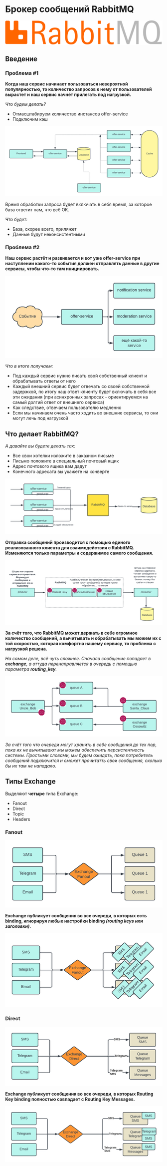 # Брокер сообщений RabbitMQ

![RabbitMQ_logo.svg.png](photo%2FRabbitMQ_logo.svg.png)

## Введение

### Проблема #1

**Когда наш сервис начинает пользоваться невероятной популярностью, то количество запросов к нему от пользователей
вырастет и наш сервис начнёт прилегать под нагрузкой.**

_Что будем делать?_

+ Отмасштабируем количество инстансов offer-service
+ Подключим кэш

![Blank diagram.png](photo%2FBlank%20diagram.png)

Время обработки запроса будет включать в себя время, за которое база ответит нам, что всё OK.

_Что будет:_

+ База, скорее всего, приляжет
+ Данные будут неконсистентными

### Проблема #2

**Наш сервис растёт и развивается и вот уже offer-service при наступлении какого-то события должен отправлять данные
в другие сервисы, чтобы что-то там инициировать.**

![Blank diagram (1).png](photo%2FBlank%20diagram%20%281%29.png)

_Что в итоге получаем:_

+ Под каждый сервис нужно писать свой собственный клиент и обрабатывать ответы от него
+ Каждый внешний сервис будет отвечать со своей собственной задержкой, по итогу наш ответ клиенту будет включать
  в себя все эти ожидания (при асинхронных запросах - ориентируемся на самый долгий ответ от внешнего сервиса)
+ Как следствие, отвечаем пользователю медленно
+ Если мы начинаем очень часто ходить во внешние сервисы, то они могут лечь под нагрузкой

## Что делает RabbitMQ?

_А давайте вы будете делать так:_

+ Все свои хотелки изложите в заказном письме
+ Письмо положите в специальный почтовый ящик
+ Адрес почтового ящика вам дадут
+ Конечного адресата вы укажете на конверте

![Blank diagram (2).png](photo%2FBlank%20diagram%20%282%29.png)

**Отправка сообщений производится с помощью единого реализованного клиента для взаимодействия с RabbitMQ. Изменяются
только параметры и содержимое самого сообщения.**

![Blank diagram (3).png](photo%2FBlank%20diagram%20%283%29.png)

**За счёт того, что RabbitMQ может держать в себе огромное количество сообщений, а вычитывать и обрабатывать мы можем их
с той скоростью, которая комфортна нашему сервису, то проблема с нагрузкой решена.**

_На самом деле, всё чуть сложнее. Сначала сообщение попадает в **exchange**, а оттуда перенаправляется в очередь с
помощью
параметра **routing_key**._

![Blank diagram (4).png](photo%2FBlank%20diagram%20%284%29.png)

_За счёт того что очереди могут хранить в себе сообщения до тех пор, пока их не вычитывают мы можем обеспечить
персистентность системы. Простыми словами, мы будем ожидать, пока потребитель сообщений подключится и сможет прочитатть
свои сообщения, сколько бы их там не нападало._

## Типы Exchange

Выделяют **четыре** типа Exchange:

+ Fanout
+ Direct
+ Topic
+ Headers

### Fanout

![Blank diagram (5).png](photo%2FBlank%20diagram%20%285%29.png)

**Exchange публикует сообщения во все очереди, в которых есть binding, игнорируя любые настройки binding _(routing keys 
или заголовки)_.**

![Blank diagram (6).png](photo%2FBlank%20diagram%20%286%29.png)

### Direct

![Blank diagram (7).png](photo%2FBlank%20diagram%20%287%29.png)

**Exchange публикует сообщения во все очереди, в которых Routing Key binding полностью совпадает с Routing Key 
Messages.**

![Blank diagram (8).png](photo%2FBlank%20diagram%20%288%29.png)